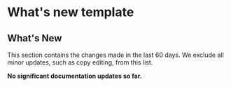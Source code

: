 # What's new template

## What's New

This section contains the changes made in the last 60 days. We exclude all minor updates, such as copy editing, from this list.

__No significant documentation updates so far.__
